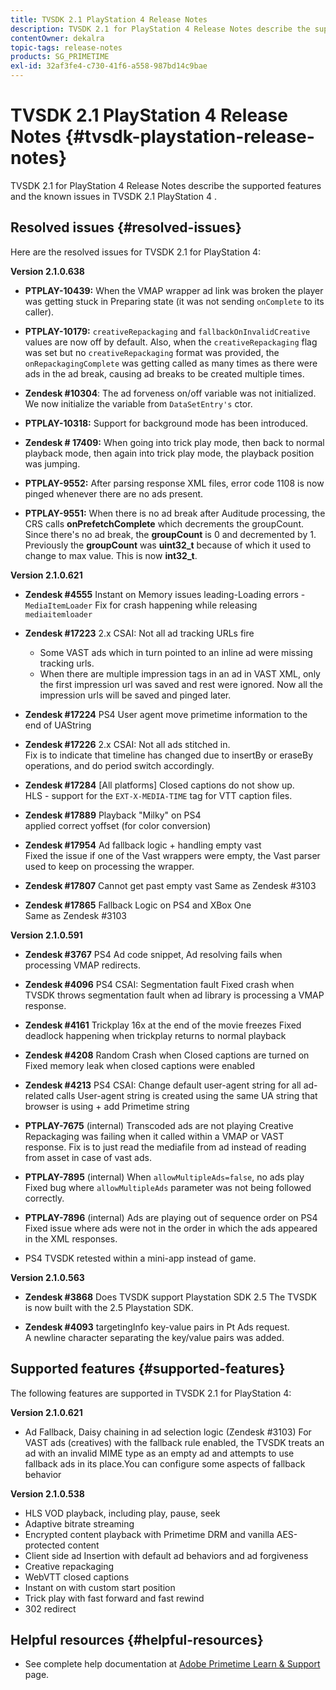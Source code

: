 ```yaml
---
title: TVSDK 2.1 PlayStation 4 Release Notes
description: TVSDK 2.1 for PlayStation 4 Release Notes describe the supported features and the known issues in TVSDK 2.1 PlayStation 4 .
contentOwner: dekalra
topic-tags: release-notes
products: SG_PRIMETIME
exl-id: 32af3fe4-c730-41f6-a558-987bd14c9bae
---
```

# TVSDK 2.1 PlayStation 4 Release Notes {#tvsdk-playstation-release-notes}

TVSDK 2.1 for PlayStation 4 Release Notes describe the supported features and the known issues in TVSDK 2.1 PlayStation 4 .

## Resolved issues {#resolved-issues}

Here are the resolved issues for TVSDK 2.1 for PlayStation 4:

**Version 2.1.0.638**

* **PTPLAY-10439:**
  When the VMAP wrapper ad link was broken the player was getting stuck in Preparing state (it was not sending `onComplete` to its caller).

* **PTPLAY-10179:**
  `creativeRepackaging` and `fallbackOnInvalidCreative` values are now off by default. Also, when the `creativeRepackaging` flag was set but no `creativeRepackaging` format was provided, the `onRepackagingComplete` was getting called as many times as there were ads in the ad break, causing ad breaks to be created multiple times. 

* **Zendesk #10304**:
  The ad forveness on/off variable was not initialized. We now initialize the variable from `DataSetEntry's` ctor. 

* **PTPLAY-10318:**
  Support for background mode has been introduced. 
* **Zendesk # 17409:**
  When going into trick play mode, then back to normal playback mode, then again into trick play mode, the playback position was jumping. 
* **PTPLAY-9552:**
  After parsing response XML files, error code 1108 is now pinged whenever there are no ads present. 
* **PTPLAY-9551:**
  When there is no ad break after Auditude processing, the CRS calls **onPrefetchComplete** which decrements the groupCount. Since there's no ad break, the **groupCount** is 0 and decremented by 1. Previously the **groupCount** was **uint32_t** because of which it used to change to max value. This is now **int32_t**.

**Version 2.1.0.621**

* **Zendesk #4555**
  Instant on Memory issues leading-Loading errors - `MediaItemLoader` Fix for crash happening while releasing `mediaitemloader` 

* **Zendesk #17223**
  2.x CSAI: Not all ad tracking URLs fire
  * Some VAST ads which in turn pointed to an inline ad were missing tracking urls. 
  * When there are multiple impression tags in an ad in VAST XML, only the first impression url was saved and rest were ignored. Now all the impression urls will be saved and pinged later.
* **Zendesk #17224**
  PS4 User agent move primetime information to the end of UAString 
* **Zendesk #17226**
  2.x CSAI: Not all ads stitched in.   
  Fix is to indicate that timeline has changed due to insertBy or eraseBy operations, and do period switch accordingly. 

* **Zendesk #17284**
  [All platforms] Closed captions do not show up.   
  HLS - support for the `EXT-X-MEDIA-TIME` tag for VTT caption files. 

* **Zendesk #17889**
  Playback "Milky" on PS4   
  applied correct yoffset (for color conversion) 

* **Zendesk #17954**
  Ad fallback logic + handling empty vast   
  Fixed the issue if one of the Vast wrappers were empty, the Vast parser used to keep on processing the wrapper. 

* **Zendesk #17807**
  Cannot get past empty vast
  Same as Zendesk #3103 

* **Zendesk #17865**
  Fallback Logic on PS4 and XBox One   
  Same as Zendesk #3103

**Version 2.1.0.591**

* **Zendesk #3767**
  PS4 Ad code snippet, Ad resolving fails when processing VMAP redirects.
* **Zendesk #4096**
  PS4 CSAI: Segmentation fault
  Fixed crash when TVSDK throws segmentation fault when ad library is processing a VMAP response. 

* **Zendesk #4161**
  Trickplay 16x at the end of the movie freezes
  Fixed deadlock happening when trickplay returns to normal playback

* **Zendesk #4208**
  Random Crash when Closed captions are turned on
  Fixed memory leak when closed captions were enabled

* **Zendesk #4213**
  PS4 CSAI: Change default user-agent string for all ad-related calls
  User-agent string is created using the same UA string that browser is using + add Primetime string 

* **PTPLAY-7675** (internal)
  Transcoded ads are not playing
  Creative Repackaging was failing when it called within a VMAP or VAST response. Fix is to just read the mediafile from ad instead of reading from asset in case of vast ads. 

* **PTPLAY-7895** (internal)
  When `allowMultipleAds=false`, no ads play
  Fixed bug where `allowMultipleAds` parameter was not being followed correctly.

* **PTPLAY-7896** (internal)
  Ads are playing out of sequence order on PS4
  Fixed issue where ads were not in the order in which the ads appeared in the XML responses.

* PS4 TVSDK retested within a mini-app instead of game.

**Version 2.1.0.563**

* **Zendesk #3868**
  Does TVSDK support Playstation SDK 2.5
  The TVSDK is now built with the 2.5 Playstation SDK.

* **Zendesk #4093**
  targetingInfo key-value pairs in Pt Ads request.  
  A newline character separating the key/value pairs was added.

## Supported features {#supported-features}

The following features are supported in TVSDK 2.1 for PlayStation 4:

**Version 2.1.0.621**

* Ad Fallback, Daisy chaining in ad selection logic (Zendesk #3103)
  For VAST ads (creatives) with the fallback rule enabled, the TVSDK treats an ad with an invalid MIME type as an empty ad and attempts to use fallback ads in its place.You can configure some aspects of fallback behavior

**Version 2.1.0.538**

* HLS VOD playback, including play, pause, seek
* Adaptive bitrate streaming
* Encrypted content playback with Primetime DRM and vanilla AES-protected content
* Client side ad Insertion with default ad behaviors and ad forgiveness
* Creative repackaging
* WebVTT closed captions
* Instant on with custom start position
* Trick play with fast forward and fast rewind
* 302 redirect

## Helpful resources {#helpful-resources}

* See complete help documentation at [Adobe Primetime Learn & Support](https://experienceleague.adobe.com/docs/primetime.html) page.

